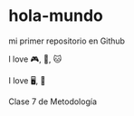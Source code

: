 # hola-mundo

mi primer repositorio en Github

l love 🎮, 🥞, 🐱

I love 🖥️, 🍫

Clase 7 de Metodología
